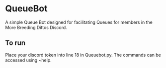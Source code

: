 # QueueBot

A simple Queue Bot designed for facilitating Queues for members in the More Breeding Dittos Discord. 

## To run

Place your discord token into line 18 in Queuebot.py. The commands can be accessed using ~help.